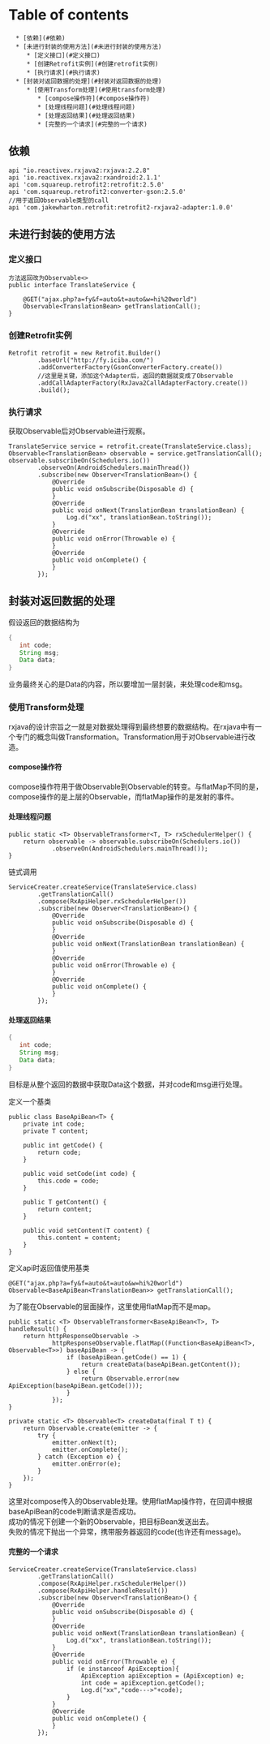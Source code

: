 Table of contents
=================

<!--ts-->
      * [依赖](#依赖)
      * [未进行封装的使用方法](#未进行封装的使用方法)
         * [定义接口](#定义接口)
         * [创建Retrofit实例](#创建retrofit实例)
         * [执行请求](#执行请求)
      * [封装对返回数据的处理](#封装对返回数据的处理)
         * [使用Transform处理](#使用transform处理)
            * [compose操作符](#compose操作符)
            * [处理线程问题](#处理线程问题)
            * [处理返回结果](#处理返回结果)
            * [完整的一个请求](#完整的一个请求)
<!--te-->


## 依赖
```
api "io.reactivex.rxjava2:rxjava:2.2.8"
api 'io.reactivex.rxjava2:rxandroid:2.1.1'
api 'com.squareup.retrofit2:retrofit:2.5.0'
api 'com.squareup.retrofit2:converter-gson:2.5.0'
//用于返回Observable类型的call
api 'com.jakewharton.retrofit:retrofit2-rxjava2-adapter:1.0.0'
```

## 未进行封装的使用方法

### 定义接口
```
方法返回改为Observable<>
public interface TranslateService {

    @GET("ajax.php?a=fy&f=auto&t=auto&w=hi%20world")
    Observable<TranslationBean> getTranslationCall();
}
```

### 创建Retrofit实例
```
Retrofit retrofit = new Retrofit.Builder()
        .baseUrl("http://fy.iciba.com/")
        .addConverterFactory(GsonConverterFactory.create())
        //这里是关键，添加这个Adapter后，返回的数据就变成了Observable
        .addCallAdapterFactory(RxJava2CallAdapterFactory.create())
        .build();
```

### 执行请求
获取Observable后对Observable进行观察。
```
TranslateService service = retrofit.create(TranslateService.class);
Observable<TranslationBean> observable = service.getTranslationCall();
observable.subscribeOn(Schedulers.io())
        .observeOn(AndroidSchedulers.mainThread())
        .subscribe(new Observer<TranslationBean>() {
            @Override
            public void onSubscribe(Disposable d) {
            }
            @Override
            public void onNext(TranslationBean translationBean) {
                Log.d("xx", translationBean.toString());
            }
            @Override
            public void onError(Throwable e) {
            }
            @Override
            public void onComplete() {
            }
        });
```

## 封装对返回数据的处理
假设返回的数据结构为
```java
{
   int code;
   String msg;
   Data data;
}
```
业务最终关心的是Data的内容，所以要增加一层封装，来处理code和msg。

### 使用Transform处理
rxjava的设计宗旨之一就是对数据处理得到最终想要的数据结构。在rxjava中有一个专门的概念叫做Transformation。Transformation用于对Observable进行改造。

#### compose操作符
compose操作符用于做Observable到Observable的转变。与flatMap不同的是，compose操作的是上层的Observable，而flatMap操作的是发射的事件。

#### 处理线程问题
```
public static <T> ObservableTransformer<T, T> rxSchedulerHelper() {
    return observable -> observable.subscribeOn(Schedulers.io())
            .observeOn(AndroidSchedulers.mainThread());
}
```
链式调用
```
ServiceCreater.createService(TranslateService.class)
        .getTranslationCall()
        .compose(RxApiHelper.rxSchedulerHelper())
        .subscribe(new Observer<TranslationBean>() {
            @Override
            public void onSubscribe(Disposable d) {
            }
            @Override
            public void onNext(TranslationBean translationBean) {
            }
            @Override
            public void onError(Throwable e) {
            }
            @Override
            public void onComplete() {
            }
        });
```

#### 处理返回结果

```java
{
   int code;
   String msg;
   Data data;
}
```
目标是从整个返回的数据中获取Data这个数据，并对code和msg进行处理。

定义一个基类
```
public class BaseApiBean<T> {
    private int code;
    private T content;

    public int getCode() {
        return code;
    }

    public void setCode(int code) {
        this.code = code;
    }

    public T getContent() {
        return content;
    }

    public void setContent(T content) {
        this.content = content;
    }
}
```

定义api时返回值使用基类
```
@GET("ajax.php?a=fy&f=auto&t=auto&w=hi%20world")
Observable<BaseApiBean<TranslationBean>> getTranslationCall();
```

为了能在Observable的层面操作，这里使用flatMap而不是map。
```
public static <T> ObservableTransformer<BaseApiBean<T>, T> handleResult() {
    return httpResponseObservable ->
            httpResponseObservable.flatMap((Function<BaseApiBean<T>, Observable<T>>) baseApiBean -> {
                if (baseApiBean.getCode() == 1) {
                    return createData(baseApiBean.getContent());
                } else {
                    return Observable.error(new ApiException(baseApiBean.getCode()));
                }
            });
}

private static <T> Observable<T> createData(final T t) {
    return Observable.create(emitter -> {
        try {
            emitter.onNext(t);
            emitter.onComplete();
        } catch (Exception e) {
            emitter.onError(e);
        }
    });
}
```
这里对compose传入的Observable处理。使用flatMap操作符，在回调中根据baseApiBean的code判断请求是否成功。<br>
成功的情况下创建一个新的Observable，把目标Bean发送出去。
<br>
失败的情况下抛出一个异常，携带服务器返回的code(也许还有message)。

#### 完整的一个请求
```
ServiceCreater.createService(TranslateService.class)
        .getTranslationCall()
        .compose(RxApiHelper.rxSchedulerHelper())
        .compose(RxApiHelper.handleResult())
        .subscribe(new Observer<TranslationBean>() {
            @Override
            public void onSubscribe(Disposable d) {
            }
            @Override
            public void onNext(TranslationBean translationBean) {
                Log.d("xx", translationBean.toString());
            }
            @Override
            public void onError(Throwable e) {
                if (e instanceof ApiException){
                    ApiException apiException = (ApiException) e;
                    int code = apiException.getCode();
                    Log.d("xx","code--->"+code);
                }
            }
            @Override
            public void onComplete() {
            }
        });
```